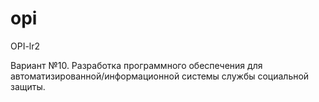 # opi
OPI-lr2

Вариант №10.
Разработка программного обеспечения для автоматизированной/информационной системы службы социальной защиты.
